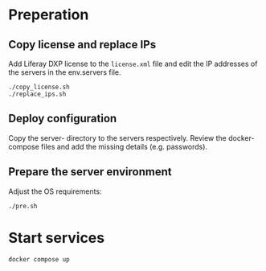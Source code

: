 # Preperation

## Copy license and replace IPs

Add Liferay DXP license to the `license.xml` file and edit the IP addresses of the servers in the env.servers file.

```
./copy_license.sh
./replace_ips.sh
```

## Deploy configuration

Copy the server-<number> directory to the servers respectively. Review the docker-compose files and add the missing details (e.g. passwords).

## Prepare the server environment

Adjust the OS requirements:

```
./pre.sh
```

# Start services

```
docker compose up

```
